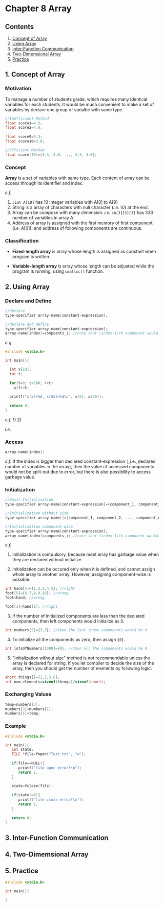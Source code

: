 # Chapter 8 Array

## Contents
1. [Concept of Array](#1-concept-of-array)
2. [Using Array](#2-using-array)
3. [Inter-Function Communication](#3-inter-function-communication)
4. [Two-Dimemsional Array](#4-two-dimemsional-array)
5. [Practice](#5-practice)

## 1. Concept of Array
### Motivation
To manage a number of students grade, which requires many identical variables for each students. 
It would be much convenient to make a set of variables by declare one group of varialbe with same type.

```c
//Inefficient Method
float score1=4.3;
float score2=4.0;
...
float score9=3.3;
float score10=3.0;

//Efficient Method
float score[10]={4.3, 4.0, ..., 3.3, 3.0};
```
### Concept
**Array** is a set of variables with same type. Each content of array can be access through its identifier and index.


_c.f._
1) ```cint A[10]``` has 10 integer variables with A[0] to A[9]
2) String is a array of characters with null character (_i.e._ \0) at the end.
3) Array can be compose with many dimension. _i.e._ ```cA[3][3][3]``` has 3*3*3 number of variables in array A.
4) Address of array is assigned with the first memory of first component (_i.e._ A[0]), and address of following
components are continuous.

### Classification
* **Fixed-length array** is array whose length is assigned as constant when program is written.

* **Variable-length array** is array whose length can be adjusted while the program is running, using ```cmalloc()``` function.


## 2. Using Array
### Declare and Define
```c
//declare
type-specifier array-name[constant-expression];

//declare and define
type-specifier array-name[constant-expression];
array-name[index]=compoents_i; //note that (index-1)th component would be assigned.
```

_e.g._
```c
#include <stdio.h>

int main(){

  int x[10];
  int t;
  
  for(t=0; t<100; ++t)
    x[t]=t;
  
  printf("x[5]=%d, x[55]=%d\n", x[5], x[55]);
  
  return 0;
}
```

_c.f._
1) 
2) 

_i.e._


### Access
```c
array-name[index];
```

_c.f._
If the index is bigger than declared constant-expression (_i.e._declared number of variables in the array), 
then the value of accessed components would not be spilt-out due to error, but there is also possibility to access 
garbage value.

### Initialization
```c
//Basic Initialization
type-specifier array-name[constant-expression]={component_1, component_2, ..., component_n};

//Initialization without size
type-specifier array-name[]={component_1, component_2, ..., component_n}; //then the array would be declared as n+1 automatically

//Initialization component-wise
type-specifier array-name[constant-expression];
array-name[index]=compoents_i; //note that (index-1)th component would be assigned.
```

_c.f._
1) Initialization is compulsory, because most array has garbage value when they are declared without initialize.

2) Initialization can be occured only when it is defined, and cannot assign whole array to another array. 
However, assigning component-wise is possible.

```c
int hand[5]={1,2,3,4,5}; //right
foot[5]={6,7,8,9,10}; //wrong
foot=hand; //wrong

foot[1]=hand[2]; //right
```

3) If the number of initialized components are less than the declared components, then left components would initialize as 0.

```c
int numbers[5]={3,7}; //then the last three components would be 0
```

4) To initialize all the components as zero, then assign ```{0}```.

```c
int lotsOfNumbers[1000]={0}; //then all the components would be 0
```

5) "Initialization without size" method is not recommendable unless the array is declared for string. If you let compiler to
decide the size of the array, then you should get the number of elements by following logic:

```c
short things[]={1,5,3,8};
int num_elements=sizeof(things)/sizeof(short);
```

### Exchanging Values
```c
temp=numbers[3];
numbers[3]=numbers[1];
numbers[1]=temp;
```

### Example
```c
#include <stdio.h>

int main(){
   int state;
   FILE *file=fopen("Test.txt", "w");
   
   if(file==NULL({
      printf("file open error!\n");
      return 1;
   }
   
   state=fclose(file);
   
   if(state!=0){
      printf("file close error!\n");
      return 1;
   }
   
   return 0;
}
```

## 3. Inter-Function Communication


## 4. Two-Dimemsional Array


## 5. Practice
```c
#include <stdio.h>

int main(){

}
```
